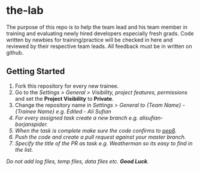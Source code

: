 the-lab
=======
The purpose of this repo is to help the team lead and his team member in training and evaluating newly hired developers especially fresh grads. Code written by newbies for training/practice will be checked in here and reviewed by their respective team leads. All feedback must be in written on github.

## Getting Started

1. Fork this repository for every new trainee.
2. Go to the <em>Settings > General > Visibility, project features, permissions</em> and set the **Project Visibility** to **Private**.
3. Change the repository name in <em>Settings > General<em> to <em>{Team Name} - {Trainee Name} e.g. Edited - Ali Sufian<em>
4. For every assigned task create a new branch e.g. alisufian-borjanspider.
5. When the task is complete make sure the code confirms to [pep8](https://www.python.org/dev/peps/pep-0008/).
6. Push the code and create a pull request against your *master* branch.
7. Specify the title of the PR as *task* e.g. *Weatherman* so its easy to find in the list.

Do not add log files, temp files, data files etc.
**Good Luck**.
